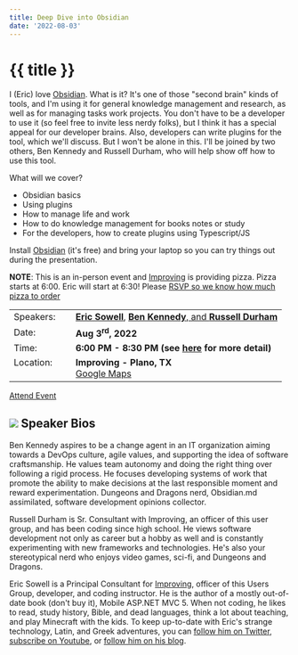 ```yaml
---
title: Deep Dive into Obsidian
date: '2022-08-03'
---
```

# {{ title }}

I (Eric) love [Obsidian](https://obsidian.md/). What is it? It's one of those "second brain" kinds of tools, and I'm using it for general knowledge management and research, as well as for managing tasks work projects. You don't have to be a developer to use it (so feel free to invite less nerdy folks), but I think it has a special appeal for our developer brains. Also, developers can write plugins for the tool, which we'll discuss. But I won't be alone in this. I'll be joined by two others, Ben Kennedy and Russell Durham, who will help show off how to use this tool.

What will we cover?

* Obsidian basics
* Using plugins
* How to manage life and work
* How to do knowledge management for books notes or study
* For the developers, how to create plugins using Typescript/JS

Install [Obsidian](https://obsidian.md/) (it's free) and bring your laptop so you can try things out during the presentation.

**NOTE**: This is an in-person event and [Improving](https://improving.com/) is providing pizza. Pizza starts at 6:00. Eric will start at 6:30! Please [RSVP so we know how much pizza to order](https://www.eventbrite.com/e/deep-dive-into-obsidian-tickets-394077916657)



<table>
<tbody>
<tr><td>Speakers:</td><td>&nbsp;</td><td><b><a title="Eric Sowell" target="_blank" href="https://twitter.com/mallioch">Eric Sowell</a></b>, <b><a href="https://www.linkedin.com/in/ben-kennedy-a652a720/" title="Ben Kennedy" target="_blank">Ben Kennedy</b>, and <b>Russell Durham</b></td></tr>
<tr><td>Date:</td><td>&nbsp;</td><td><b>Aug 3<sup>rd</sup>, 2022</b></td></tr>
<tr><td valign="top">Time:</td><td>&nbsp;</td><td><b>6:00 PM - 8:30 PM (see <a title="Location" href="/contact/">here</a> for more detail)</b></td></tr>
<tr><td valign="top">Location:</td><td>&nbsp;</td><td><b>Improving - Plano, TX</b><br><a title="Google" target="_blank" href="https://g.page/improving-dallas?share">Google Maps</a></td></tr>
</tbody>
</table>

[Attend Event](https://www.eventbrite.com/e/deep-dive-into-obsidian-tickets-394077916657)

## ![](/assets/img/icons/speakerbioicon.png) Speaker Bios

<p>Ben Kennedy aspires to be a change agent in an IT organization aiming towards a DevOps culture, agile values, and supporting the idea of software craftsmanship. He values team autonomy and doing the right thing over following a rigid process. He focuses developing systems of work that promote the ability to make decisions at the last responsible moment and reward experimentation. Dungeons and Dragons nerd, Obsidian.md assimilated, software development opinions collector.</p>

<p>Russell Durham is Sr. Consultant with Improving, an officer of this user group, and has been coding since high school. He views software development not only as career but a hobby as well and is constantly experimenting with new frameworks and technologies. He's also your stereotypical nerd who enjoys video games, sci-fi, and Dungeons and Dragons.</p>

<p>Eric Sowell is a Principal Consultant for <a href="https://improving.com/">Improving</a>, officer of this Users Group, developer, and coding instructor. He is the author of a mostly out-of-date book (don't buy it), Mobile ASP.NET MVC 5. When not coding, he likes to read, study history, Bible, and dead languages, think a lot about teaching, and play Minecraft with the kids. To keep up-to-date with Eric's strange technology, Latin, and Greek adventures, you can <a href="https://twitter.com/Mallioch">follow him on Twitter</a>, <a href="https://www.youtube.com/channel/UCCHcJejvdlXxLlG0encr53Q">subscribe on Youtube</a>, or <a href="https://ericsowell.com/blog">follow him on his blog</a>.</p>
